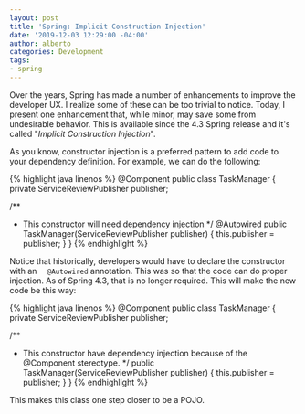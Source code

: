 ```yaml
---
layout: post
title: 'Spring: Implicit Construction Injection'
date: '2019-12-03 12:29:00 -04:00'
author: alberto
categories: Development
tags:
- spring
---
```

Over the years, Spring has made a number of enhancements to improve the developer UX. I realize some of these can be too trivial to notice. Today, I present one enhancement that, while minor, may save some from undesirable behavior. This is available since the 4.3 Spring release and it's called "_Implicit Construction Injection_".

As you know, constructor injection is a preferred pattern to add code to your dependency definition. For example, we can do the following:

{% highlight java linenos %}
@Component
public class TaskManager {
  private ServiceReviewPublisher publisher;

 /**
  * This constructor will need dependency injection
  */
  @Autowired
  public TaskManager(ServiceReviewPublisher publisher) {
    this.publisher = publisher;
  }
}
{% endhighlight %}

Notice that historically, developers would have to declare the constructor with an ```  @Autowired``` annotation. This was so that the code can do proper injection. As of Spring 4.3, that is no longer required. This will make the new code be this way:

{% highlight java linenos %}
@Component
public class TaskManager {
  private ServiceReviewPublisher publisher;

 /**
  * This constructor have dependency injection because of the @Component stereotype.
  */
  public TaskManager(ServiceReviewPublisher publisher) {
    this.publisher = publisher;
  }
}
{% endhighlight %}

This makes this class one step closer to be a POJO.